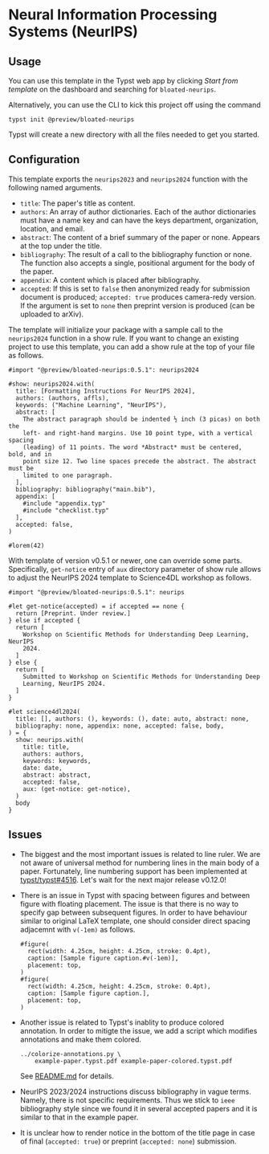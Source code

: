 # Neural Information Processing Systems (NeurIPS)

## Usage

You can use this template in the Typst web app by clicking _Start from
template_ on the dashboard and searching for `bloated-neurips`.

Alternatively, you can use the CLI to kick this project off using the command

```shell
typst init @preview/bloated-neurips
```

Typst will create a new directory with all the files needed to get you started.

## Configuration

This template exports the `neurips2023` and `neurips2024` function with the
following named arguments.

- `title`: The paper's title as content.
- `authors`: An array of author dictionaries. Each of the author dictionaries
  must have a name key and can have the keys department, organization,
  location, and email.
- `abstract`: The content of a brief summary of the paper or none. Appears at
  the top under the title.
- `bibliography`: The result of a call to the bibliography function or none.
  The function also accepts a single, positional argument for the body of the
  paper.
- `appendix`: A content which is placed after bibliography.
- `accepted`: If this is set to `false` then anonymized ready for submission
  document is produced; `accepted: true` produces camera-redy version. If
  the argument is set to `none` then preprint version is produced (can be
  uploaded to arXiv).

The template will initialize your package with a sample call to the
`neurips2024` function in a show rule. If you want to change an existing
project to use this template, you can add a show rule at the top of your file
as follows.

```typst
#import "@preview/bloated-neurips:0.5.1": neurips2024

#show: neurips2024.with(
  title: [Formatting Instructions For NeurIPS 2024],
  authors: (authors, affls),
  keywords: ("Machine Learning", "NeurIPS"),
  abstract: [
    The abstract paragraph should be indented ½ inch (3 picas) on both the
    left- and right-hand margins. Use 10 point type, with a vertical spacing
    (leading) of 11 points. The word *Abstract* must be centered, bold, and in
    point size 12. Two line spaces precede the abstract. The abstract must be
    limited to one paragraph.
  ],
  bibliography: bibliography("main.bib"),
  appendix: [
    #include "appendix.typ"
    #include "checklist.typ"
  ],
  accepted: false,
)

#lorem(42)
```

With template of version v0.5.1 or newer, one can override some parts.
Specifically, `get-notice` entry of `aux` directory parameter of show rule
allows to adjust the NeurIPS 2024 template to Science4DL workshop as follows.

```typst
#import "@preview/bloated-neurips:0.5.1": neurips

#let get-notice(accepted) = if accepted == none {
  return [Preprint. Under review.]
} else if accepted {
  return [
    Workshop on Scientific Methods for Understanding Deep Learning, NeurIPS
    2024.
  ]
} else {
  return [
    Submitted to Workshop on Scientific Methods for Understanding Deep
    Learning, NeurIPS 2024.
  ]
}

#let science4dl2024(
  title: [], authors: (), keywords: (), date: auto, abstract: none,
  bibliography: none, appendix: none, accepted: false, body,
) = {
  show: neurips.with(
    title: title,
    authors: authors,
    keywords: keywords,
    date: date,
    abstract: abstract,
    accepted: false,
    aux: (get-notice: get-notice),
  )
  body
}
```

## Issues

- The biggest and the most important issues is related to line ruler. We are
  not aware of universal method for numbering lines in the main body of a
  paper. Fortunately, line numbering support has been implemented at
  [typst/typst#4516][4]. Let's wait for the next major release v0.12.0!

- There is an issue in Typst with spacing between figures and between figure
  with floating placement. The issue is that there is no way to specify gap
  between subsequent figures. In order to have behaviour similar to original
  LaTeX template, one should consider direct spacing adjacemnt with `v(-1em)`
  as follows.

  ```typst
  #figure(
    rect(width: 4.25cm, height: 4.25cm, stroke: 0.4pt),
    caption: [Sample figure caption.#v(-1em)],
    placement: top,
  )
  #figure(
    rect(width: 4.25cm, height: 4.25cm, stroke: 0.4pt),
    caption: [Sample figure caption.],
    placement: top,
  )
  ```

- Another issue is related to Typst's inablity to produce colored annotation.
  In order to mitigte the issue, we add a script which modifies annotations and
  make them colored.

  ```shell
  ../colorize-annotations.py \
      example-paper.typst.pdf example-paper-colored.typst.pdf
  ```

  See [README.md][3] for details.

- NeurIPS 2023/2024 instructions discuss bibliography in vague terms. Namely,
  there is not specific requirements. Thus we stick to `ieee` bibliography
  style since we found it in several accepted papers and it is similar to that
  in the example paper.

- It is unclear how to render notice in the bottom of the title page in case of
  final (`accepted: true`) or preprint (`accepted: none`) submission.

[3]: https://github.com/daskol/typst-templates/#colored-annotations
[4]: https://github.com/typst/typst/pull/4516

